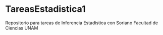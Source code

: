 # TareasEstadistica1
Repositorio para tareas de Inferencia Estadistica con Soriano
Facultad de Ciencias UNAM
